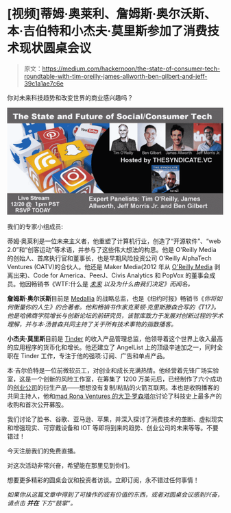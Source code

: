 # [视频]蒂姆·奥莱利、詹姆斯·奥尔沃斯、本·吉伯特和小杰夫·莫里斯参加了消费技术现状圆桌会议

> 原文：<https://medium.com/hackernoon/the-state-of-consumer-tech-roundtable-with-tim-oreilly-james-allworth-ben-gilbert-and-jeff-39c1a1ae7c6e>

你对未来科技趋势和改变世界的商业感兴趣吗？

![](img/ddf8345dd81133ca18a9aa0ce3945153.png)

我们的专家小组成员:

蒂姆·奥莱利是一位未来主义者，他重塑了计算机行业，创造了“开源软件”、“web 2.0”和“创客运动”等术语，并参与了这些伟大想法的构思。他是 O'Reilly Media 的创始人、首席执行官和董事长，也是早期风险投资公司 O'Reilly AlphaTech Ventures (OATV)的合伙人。他还是 Maker Media(2012 年从 [O'Reilly Media](https://medium.com/u/fbfa235a954c?source=post_page-----39c1a1ae7c6e--------------------------------) 剥离出来)、Code for America、PeerJ、Civis Analytics 和 PopVox 的董事会成员。他因畅销书《WTF:什么是 [*未来*](https://hackernoon.com/tagged/future) *以及为什么由我们决定》而闻名。*

**詹姆斯·奥尔沃斯**目前是 [Medallia](https://medium.com/u/b37e967eda52?source=post_page-----39c1a1ae7c6e--------------------------------) 的战略总监，也是《纽约时报》畅销书《*你将如何衡量你的人生》的合著者。他和畅销书作家克莱顿·克里斯滕森合写的《T17》。他是哈佛商学院增长与创新论坛的前研究员，该智库致力于发展对创新过程的学术理解，并与本·汤普森共同主持了关于所有技术事物的指数播客。*

**小杰夫·莫里斯**目前是 [Tinder](https://medium.com/u/48636050d182?source=post_page-----39c1a1ae7c6e--------------------------------) 的收入产品管理总监，他领导着这个世界上收入最高的应用程序的货币化和增长。他还建立了 AngelList 上的顶级辛迪加之一，同时全职在 Tinder 工作，专注于他的强项:订阅、广告和单点产品。

本·吉尔伯特是一位前微软员工，对创业和成长充满热情。他经营着先锋广场实验室，这是一个创新的风险工作室，在筹集了 1200 万美元后，已经制作了六个成功的[创业公司](https://hackernoon.com/tagged/startup)的衍生产品——想想没有复制/粘贴的火箭互联网。本也是收购播客的共同主持人，他和[mad Rona Ventures 的大卫·罗森塔尔](https://medium.com/u/a0665cbb7503?source=post_page-----39c1a1ae7c6e--------------------------------)讨论了科技史上最多产的收购和首次公开募股。

我们讨论了脸书、谷歌、亚马逊、苹果，并深入探讨了消费技术的垄断、虚拟现实和增强现实、可穿戴设备和 IOT 等即将到来的趋势、创业公司的未来等等。不要错过！

今天注册我们的免费直播。

对这次活动非常兴奋，希望能在那里见到你们。

想要更多精彩的圆桌会议和投资者访谈。立即订阅，永不错过任何事情！

*如果你从这篇文章中得到了可操作的或有价值的东西，或者对圆桌会议感到兴奋，请点击* ***并在*** *下方“鼓掌”。*